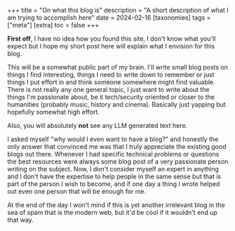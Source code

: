 +++
title = "On what this blog is"
description = "A short description of what I am trying to accomplish here"
date = 2024-02-16
[taxonomies]
tags = ["meta"]
[extra]
toc = false
+++

**First off**, I have no idea how you found this site, I don't know what you'll expect but I hope my short post here will explain what I envision for this blog.

This will be a somewhat public part of my brain. I'll write small blog posts on things I find interesting, things I need to write down to remember or just things I put effort in and think someone somewhere might find valuable. There is not really any one general topic, I just want to write about the things I'm passionate about, be it tech/security oriented or closer to the humanities (probably music, history and cinema). Basically just yapping but hopefully somewhat high effort.

Also, you will absolutely **not** see any LLM generated text here.

I asked myself "why would I even want to have a blog?" and honestly the only answer that convinced me was that I truly appreciate the existing good blogs out there. Whenever I had specific technical problems or questions the best resources were always some blog post of a very passionate person writing on the subject. Now, I don't consider myself an expert in anything and I don't have the expertise to help people in the same sense but that is part of the person I wish to become, and if one day a thing I wrote helped out even one person that will be enough for me.

At the end of the day I won't mind if this is yet another irrelevant blog in the sea of spam that is the modern web, but it'd be cool if it wouldn't end up that way.
